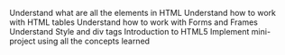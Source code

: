 Understand what are all the elements in HTML
Understand how to work with HTML tables
Understand how to work with Forms and Frames
Understand Style and div tags
Introduction to HTML5
Implement mini-project using all the concepts learned